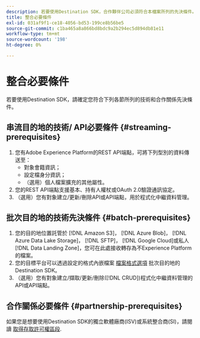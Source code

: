 ```yaml
---
description: 若要使用Destination SDK，合作夥伴公司必須符合本檔案所列的先決條件。
title: 整合必要條件
exl-id: 031af9f1-ce18-4056-bd53-199ce8b56be5
source-git-commit: c1ba465a8a866bd8bdc9a2b294ec5d894db81e11
workflow-type: tm+mt
source-wordcount: '198'
ht-degree: 0%

---
```


# 整合必要條件

若要使用Destination SDK，請確定您符合下列各節所列的技術和合作關係先決條件。

## 串流目的地的技術/ API必要條件 {#streaming-prerequisites}

1. 您有Adobe Experience Platform的REST API端點，可將下列型別的資料傳送至：
   * 對象會籍資訊；
   * 設定檔身分資訊；
   * （選用）個人檔案擴充的其他屬性。
2. 您的REST API端點支援基本、持有人權杖或OAuth 2.0驗證通訊協定。
3. （選用）您有對象建立/更新/刪除API或API端點，用於程式化中繼資料管理。

## 批次目的地的技術先決條件 {#batch-prerequisites}

1. 您的目的地位置託管於 [!DNL Amazon S3]， [!DNL Azure Blob]， [!DNL Azure Data Lake Storage]， [!DNL SFTP]， [!DNL Google Cloud]或私人 [!DNL Data Landing Zone]，您可在此處接收轉存為不Experience Platform的檔案。
2. 您的目標平台可以透過設定的格式內嵌檔案 [檔案格式選項](functionality/destination-server/file-formatting.md) 批次目的地的Destination SDK。
3. （選用）您有對象建立/擷取/更新/刪除([!DNL CRUD])程式化中繼資料管理的API或API端點。

## 合作關係必要條件 {#partnership-prerequisites}

如果您是想要使用Destination SDK的獨立軟體廠商(ISV)或系統整合商(SI)，請閱讀 [取得存取許可權區段](overview.md#get-access).
